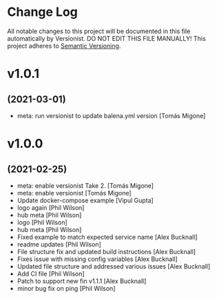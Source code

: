 # Change Log

All notable changes to this project will be documented in this file
automatically by Versionist. DO NOT EDIT THIS FILE MANUALLY!
This project adheres to [Semantic Versioning](http://semver.org/).

# v1.0.1

## (2021-03-01)

- meta: run versionist to update balena.yml version [Tomás Migone]

# v1.0.0

## (2021-02-25)

- meta: enable versionist Take 2. [Tomás Migone]
- meta: enable versionist [Tomás Migone]
- Update docker-compose example [Vipul Gupta]
- logo again [Phil Wilson]
- hub meta [Phil Wilson]
- logo [Phil Wilson]
- hub meta [Phil Wilson]
- Fixed example to match expected service name [Alex Bucknall]
- readme updates [Phil Wilson]
- File structure fix and updated build instructions [Alex Bucknall]
- Fixes issue with missing config variables [Alex Bucknall]
- Updated file structure and addressed various issues [Alex Bucknall]
- Add CI file [Phil Wilson]
- Patch to support new fin v1.1.1 [Alex Bucknall]
- minor bug fix on ping [Phil Wilson]
